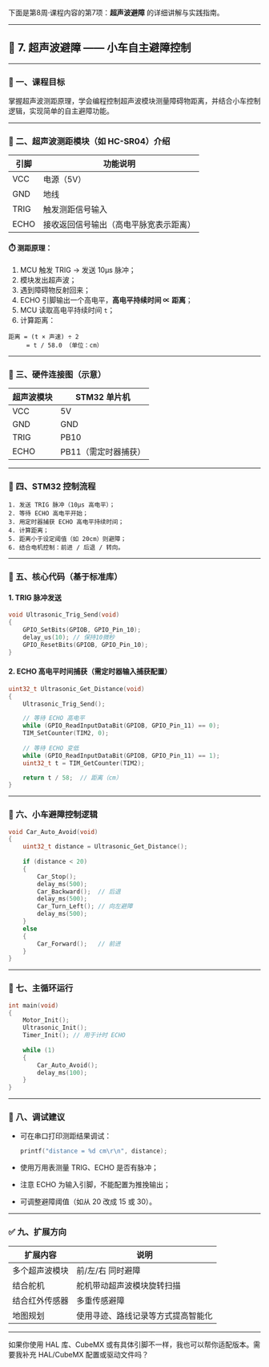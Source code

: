 下面是第8周·课程内容的第7项：**超声波避障** 的详细讲解与实践指南。

---

## 🤖 7. 超声波避障 —— 小车自主避障控制

---

### 🎯 一、课程目标

掌握超声波测距原理，学会编程控制超声波模块测量障碍物距离，并结合小车控制逻辑，实现简单的自主避障功能。

---

### 📡 二、超声波测距模块（如 HC-SR04）介绍

| 引脚   | 功能说明                |
| ---- | ------------------- |
| VCC  | 电源（5V）              |
| GND  | 地线                  |
| TRIG | 触发测距信号输入            |
| ECHO | 接收返回信号输出（高电平脉宽表示距离） |

#### ⏱️ 测距原理：

1. MCU 触发 TRIG → 发送 10μs 脉冲；
2. 模块发出超声波；
3. 遇到障碍物反射回来；
4. ECHO 引脚输出一个高电平，**高电平持续时间 ∝ 距离**；
5. MCU 读取高电平持续时间 `t`；
6. 计算距离：

```text
距离 = (t × 声速) ÷ 2
     = t / 58.0 （单位：cm）
```

---

### 📐 三、硬件连接图（示意）

| 超声波模块 | STM32 单片机    |
| ----- | ------------ |
| VCC   | 5V           |
| GND   | GND          |
| TRIG  | PB10         |
| ECHO  | PB11（需定时器捕获） |

---

### 🧠 四、STM32 控制流程

```text
1. 发送 TRIG 脉冲（10μs 高电平）；
2. 等待 ECHO 高电平开始；
3. 用定时器捕获 ECHO 高电平持续时间；
4. 计算距离；
5. 距离小于设定阈值（如 20cm）则避障；
6. 结合电机控制：前进 / 后退 / 转向。
```

---

### 🧰 五、核心代码（基于标准库）

#### 1. TRIG 脉冲发送

```c
void Ultrasonic_Trig_Send(void)
{
    GPIO_SetBits(GPIOB, GPIO_Pin_10);
    delay_us(10); // 保持10微秒
    GPIO_ResetBits(GPIOB, GPIO_Pin_10);
}
```

#### 2. ECHO 高电平时间捕获（需定时器输入捕获配置）

```c
uint32_t Ultrasonic_Get_Distance(void)
{
    Ultrasonic_Trig_Send();

    // 等待 ECHO 高电平
    while (GPIO_ReadInputDataBit(GPIOB, GPIO_Pin_11) == 0);
    TIM_SetCounter(TIM2, 0);
    
    // 等待 ECHO 变低
    while (GPIO_ReadInputDataBit(GPIOB, GPIO_Pin_11) == 1);
    uint32_t t = TIM_GetCounter(TIM2);

    return t / 58;  // 距离（cm）
}
```

---

### 🧭 六、小车避障控制逻辑

```c
void Car_Auto_Avoid(void)
{
    uint32_t distance = Ultrasonic_Get_Distance();
    
    if (distance < 20)
    {
        Car_Stop();
        delay_ms(500);
        Car_Backward();  // 后退
        delay_ms(500);
        Car_Turn_Left(); // 向左避障
        delay_ms(500);
    }
    else
    {
        Car_Forward();   // 前进
    }
}
```

---

### 🔁 七、主循环运行

```c
int main(void)
{
    Motor_Init();
    Ultrasonic_Init();
    Timer_Init(); // 用于计时 ECHO
    
    while (1)
    {
        Car_Auto_Avoid();
        delay_ms(100);
    }
}
```

---

### 🧪 八、调试建议

* 可在串口打印测距结果调试：

  ```c
  printf("distance = %d cm\r\n", distance);
  ```
* 使用万用表测量 TRIG、ECHO 是否有脉冲；
* 注意 ECHO 为输入引脚，不能配置为推挽输出；
* 可调整避障阈值（如从 20 改成 15 或 30）。

---

### ✅ 九、扩展方向

| 扩展内容    | 说明                |
| ------- | ----------------- |
| 多个超声波模块 | 前/左/右 同时避障        |
| 结合舵机    | 舵机带动超声波模块旋转扫描     |
| 结合红外传感器 | 多重传感避障            |
| 地图规划    | 使用寻迹、路线记录等方式提高智能化 |

---

如果你使用 HAL 库、CubeMX 或有具体引脚不一样，我也可以帮你适配版本。需要我补充 HAL/CubeMX 配置或驱动文件吗？
